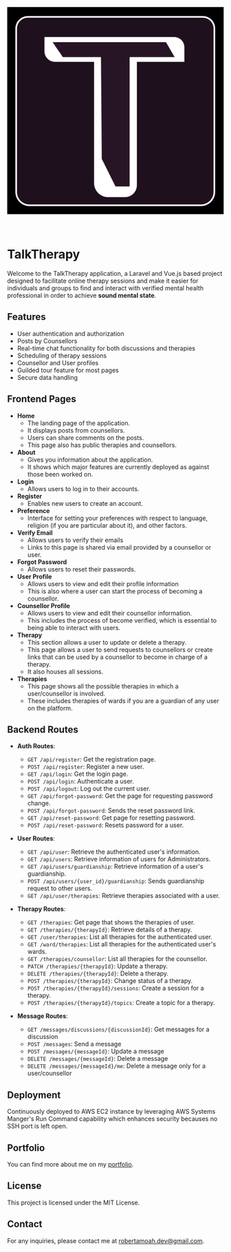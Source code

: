 <div align="center">
    <img src="talktherapy.svg" alt="TalkTherapy Logo" />
</div>

<br/>
<br/>

# TalkTherapy

Welcome to the TalkTherapy application, a Laravel and Vue.js based project designed to facilitate online therapy sessions and make it easier for individuals and groups to find and interact with verified mental health professional in order to achieve **sound mental state**.

## Features

- User authentication and authorization
- Posts by Counsellors
- Real-time chat functionality for both discussions and therapies
- Scheduling of therapy sessions
- Counsellor and User profiles
- Guilded tour feature for most pages
- Secure data handling

## Frontend Pages

- **Home**
    - The landing page of the application.
    - It displays posts from counsellors.
    - Users can share comments on the posts.
    - This page also has public therapies and counsellors.
- **About**
    - Gives you information about the application.
    - It shows which major features are currently deployed as against those been worked on.
- **Login**
    - Allows users to log in to their accounts.
- **Register**
    - Enables new users to create an account.
- **Preference**
    - Interface for setting your preferences with respect to language, religion (if you are particular about it), and other factors.
- **Verify Email**
    - Allows users to verify their emails
    - Links to this page is shared via email provided by a counsellor or user.
- **Forgot Password**
    - Allows users to reset their passwords.
- **User Profile**
    - Allows users to view and edit their profile information
    - This is also where a user can start the process of becoming a counsellor.
- **Counsellor Profile**
    - Allows users to view and edit their counsellor information.
    - This includes the process of become verified, which is essential to being able to interact with users.
- **Therapy**
    - This section allows a user to update or delete a therapy.
    - This page allows a user to send requests to counsellors or create links that can be used by a counsellor to become in charge of a therapy.
    - It also houses all sessions.
- **Therapies**
    - This page shows all the possible therapies in which a user/counsellor is involved.
    - These includes therapies of wards if you are a guardian of any user on the platform.

## Backend Routes

- **Auth Routes**:
    - `GET /api/register`: Get the registration page.
    - `POST /api/register`: Register a new user.
    - `GET /api/login`: Get the login page.
    - `POST /api/login`: Authenticate a user.
    - `POST /api/logout`: Log out the current user.
    - `GET /api/forgot-password`: Get the page for requesting password change.
    - `POST /api/forgot-password`: Sends the reset password link.
    - `GET /api/reset-password`: Get page for resetting password.
    - `POST /api/reset-password`: Resets password for a user.

- **User Routes**:
    - `GET /api/user`: Retrieve the authenticated user's information.
    - `GET /api/users`: Retrieve information of users for Administrators.
    - `GET /api/users/guardianship`: Retrieve information of a user's guardianship.
    - `POST /api/users/{user_id}/guardianship`: Sends guardianship request to other users.
    - `GET /api/user/therapies`: Retrieve therapies associated with a user.

- **Therapy Routes**:
    - `GET /therapies`:  Get page that shows the therapies of user.
    - `GET /therapies/{therapyId}`:  Retrieve details of a therapy.
    - `GET /user/therapies`:  List all therapies for the authenticated user.
    - `GET /ward/therapies`:  List all therapies for the authenticated user's wards.
    - `GET /therapies/counsellor`:  List all therapies for the counsellor.
    - `PATCH /therapies/{therapyId}`:  Update a therapy.
    - `DELETE /therapies/{therapyId}`:  Delete a therapy.
    - `POST /therapies/{therapyId}`:  Change status of a therapy.
    - `POST /therapies/{therapyId}/sessions`:  Create a session for a therapy.
    - `POST /therapies/{therapyId}/topics`:  Create a topic for a therapy.

- **Message Routes**:
    - `GET /messages/discussions/{discussionId}`: Get messages for a discussion
    - `POST /messages`: Send a message
    - `POST /messages/{messageId}`: Update a message
    - `DELETE /messages/{messageId}`: Delete a message
    - `DELETE /messages/{messageId}/me`: Delete a message only for a user/counsellor

## Deployment

Continuously deployed to AWS EC2 instance by leveraging AWS Systems Manger's Run Command capability which enhances security becauses no SSH port is left open.

## Portfolio

You can find more about me on my [portfolio](https://www.robertamoah.com).


## License

This project is licensed under the MIT License.

## Contact

For any inquiries, please contact me at [robertamoah.dev@gmail.com](mailto:robertamoah.dev@gmail.com).
